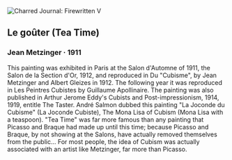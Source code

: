 <div class="artwork-of-the-day">
  <div class="container">
    <div class="img-wrapper">
      <img
        src="https://uploads3.wikiart.org/images/jean-metzinger/le-go-ter-1911(1).jpg!Large.jpg"
        alt="Charred Journal: Firewritten V" />
    </div>
    <div class="artwork-detail">
      <div class="artwork-origin"> 
        <h2 class="artwork-name">Le goûter (Tea Time)</h2>
        <h3 class="artist">
          Jean Metzinger
                    ·  1911
        </h3>
      </div>
      <p class="description">
        <span class="artwork-description-text ng-binding" ng-bind-html="viewModel.ArtworkOfTheDay.Description | unsafe">This painting was exhibited in Paris at the Salon d'Automne of 1911, the Salon de la Section d'Or, 1912, and reproduced in Du "Cubisme", by Jean Metzinger and Albert Gleizes in 1912. The following year it was reproduced in Les Peintres Cubistes by Guillaume Apollinaire. The painting was also published in Arthur Jerome Eddy's Cubists and Post-impressionism, 1914, 1919, entitle The Taster. André Salmon dubbed this painting "La Joconde du Cubisme" (La Joconde Cubiste), The Mona Lisa of Cubism (Mona Lisa with a teaspoon). "Tea Time" was far more famous than any painting that Picasso and Braque had made up until this time; because Picasso and Braque, by not showing at the Salons, have actually removed themselves from the public... For most people, the idea of Cubism was actually associated with an artist like Metzinger, far more than Picasso.</span>
                        <div class="text-shadow-container" ng-show="showShadow" style=""></div>
      </p>
    </div>
  </div>

</div>
